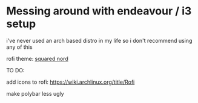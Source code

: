 # Messing around with endeavour / i3 setup

i've never used an arch based distro in my life
so i don't recommend using any of this

rofi theme: [squared nord](https://github.com/newmanls/rofi-themes-collection)



TO DO:

add icons to rofi: https://wiki.archlinux.org/title/Rofi

make polybar less ugly
